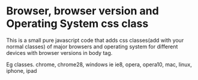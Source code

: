 Browser, browser version and Operating System css class
======================

This is a small pure javascript code that adds css classes(add with your normal classes) of major browsers and operating system for different devices with browser versions in body tag.

Eg classes.  chrome, chrome28, windows ie ie8, opera, opera10, mac, linux, iphone, ipad
